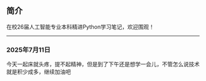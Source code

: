 ## 简介
在校26届人工智能专业本科精进Python学习笔记，欢迎围观！

---
### 2025年7月11日
今天一起床就头疼，提不起精神，但是到了下午还是想学一会儿，不管怎么说技术就是积少成多，继续加油吧